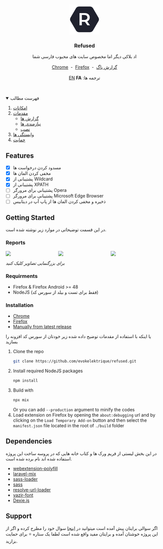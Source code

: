 <br />
<p align="center">
  <a href="https://github.com/evokelektrique/refused">
    <img src="./src/resources/images/96.png?raw=true" alt="Logo" width="96" height="96">
  </a>

  <h3 align="center">Refused</h3>

  <p align="center">
    اد بلاکی دیگر اما مخصوص سایت های محبوب فارسی شما
    <br />
    <br />
    <a href="https://chrome.google.com/webstore/detail/refused/omeglkgaklnjheplmjmmcgodhcnjckdf" title="Download for Chrome">Chrome</a>
    &nbsp;-&nbsp;
    <a href="https://addons.mozilla.org/en-US/firefox/addon/refused/" title="Download for Firefox">Firefox</a>
    &nbsp;-&nbsp;  
    <a href="https://github.com/evokelektrique/refused/issues">گزارش باگ</a>
    <br />
    <br />
    <a href="https://github.com/evokelektrique/refused/blob/master/README.md">EN</a>
    <b>FA</b>
    :ترجمه ها
  </p>
</p>

<br />
<br />

<!-- TABLE OF CONTENTS -->
<details open="open">
  <summary>فهرست مطالب</summary>
  <ol>
    <li><a href="#features">امکانات</a></li>
    <li>
      <a href="#getting-started">مقدمات</a>
      <ul>
        <li><a href="#reports">گزارش ها</a></li>
        <li><a href="#requirments">نیازمندی ها</a></li>
        <li><a href="#installation">نصب</a></li>
      </ul>
    </li>
    <li><a href="#dependencies">وابستگی ها</a></li>
    <li><a href="#support">حمایت</a></li>
  </ol>
</details>

<!-- FEATURES -->
## Features

  - [X] مسدود کردن درخواست ها
  - [X] مخفی کردن المان ها
  - [X] پشتیبانی از Wildcard
  - [X] پشتیبانی از XPATH
  - [ ] پشتیبانی برای مرورگر Opera
  - [ ] پشتیبانی برای مرورگر Microsoft Edge Browser
  - [ ] ذخیره و مخفی کردن المان ها از پاپ آپ در دیتابیس

<!-- GETTING STARTED -->
## Getting Started

در این قسمت توضیحاتی در موارد زیر نوشته شده است.

### Reports

<div style="display:flex">
  <img src="https://github.com/evokelektrique/refused/blob/master/data/charts/chart_data_usage_fa.png?raw=true" width="300">
  <img src="https://github.com/evokelektrique/refused/blob/master/data/charts/chart_requests_fa.png?raw=true" width="300">
  <img src="https://github.com/evokelektrique/refused/blob/master/data/charts/chart_seconds_fa.png?raw=true" width="300">
</div>

*برای بزرگنمایی تصاویر کلیک کنید*

### Requirments
- Firefox & Firefox Android >= 48
- NodeJS (فقط برای تست و بیلد از سورس کد)

### Installation
- [Chrome](https://chrome.google.com/webstore/detail/refused/omeglkgaklnjheplmjmmcgodhcnjckdf)
- [Firefox](https://addons.mozilla.org/en-US/firefox/addon/refused/)
- [Manually from latest release](https://github.com/evokelektrique/refused/releases/latest)

یا اینکه با استفاده از مقدمات توضیح داده شده زیر خودتان از سورس کد افزونه را بسازید
1. Clone the repo
   ```sh
   git clone https://github.com/evokelektrique/refused.git
   ```
2. Install required NodeJS packages
   ```sh
   npm install
   ```
3. Build with
   ```sh
   npx mix
   ```
   Or you can add `--production` argument to minify the codes
4. Load extension on Firefox by opening the `about:debugging` url and by clicking on the `Load Temporary Add-on` button and then select the `manifest.json` file located in the root of `./build` folder

## Dependencies
در این بخش لیستی از فریم ورک ها و کتاب خانه هایی که در پروسه ساخت این پروژه استفاده شده اند نام برده شده است.
* [webextension-polyfill](https://github.com/mozilla/webextension-polyfill)
* [laravel-mix](https://laravel-mix.com)
* [sass-loader](https://www.npmjs.com/package/sass-loader)
* [sass](https://www.npmjs.com/package/sass)
* [resolve-url-loader](https://www.npmjs.com/package/resolve-url-loader)
* [vazir-font](https://github.com/rastikerdar/vazir-font)
* [Dexie.js](https://github.com/dfahlander/Dexie.js)
  
<!-- Support -->
## Support
اگر سوالی برایتان پیش آمده است میتوانید در 
[اینجا](https://github.com/evokelektrique/refused/issues)
سوال خود را مطرح کرده و اگر از این پروژه خوشتان آمده و برایتان مفید واقع شده است لطفا یک ستاره ⭐ برای حمایت بزارید.

